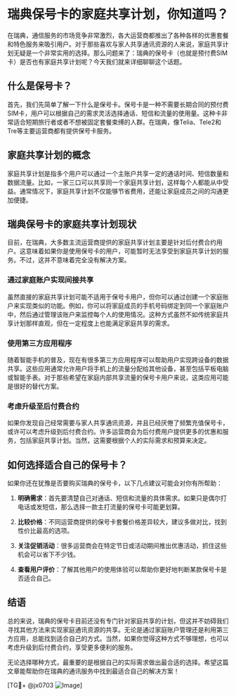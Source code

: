 # 瑞典保号卡的家庭共享计划，你知道吗？

在瑞典，通信服务的市场竞争非常激烈，各大运营商都推出了各种各样的优惠套餐和特色服务来吸引用户。对于那些喜欢与家人共享通讯资源的人来说，家庭共享计划无疑是一个非常实用的选择。那么问题来了：瑞典的保号卡（也就是预付费SIM卡）是否也有家庭共享计划呢？今天我们就来详细聊聊这个话题。

## 什么是保号卡？

首先，我们先简单了解一下什么是保号卡。保号卡是一种不需要长期合同的预付费SIM卡，用户可以根据自己的需求灵活选择通话、短信和流量的使用量。这种卡非常适合短期旅行者或者不想被固定套餐束缚的人群。在瑞典，像Telia、Tele2和Tre等主要运营商都有提供保号卡服务。

## 家庭共享计划的概念

家庭共享计划是指多个用户可以通过一个主账户共享一定的通话时间、短信数量和数据流量。比如，一家三口可以共享同一个家庭共享计划，这样每个人都能从中受益。通常情况下，家庭共享计划不仅能够节省费用，还能让家庭成员之间的沟通更加便捷。

## 瑞典保号卡的家庭共享计划现状

目前，在瑞典，大多数主流运营商提供的家庭共享计划主要是针对后付费合约用户。这意味着如果你是使用保号卡的用户，可能暂时无法享受到家庭共享计划的服务。不过，这并不意味着完全没有解决方案。

### 通过家庭账户实现间接共享

虽然直接的家庭共享计划可能不适用于保号卡用户，但你可以通过创建一个家庭账户来实现类似的功能。例如，你可以将家庭成员的手机号码绑定到同一个家庭账户中，然后通过管理该账户来监控每个人的使用情况。这种方式虽然不如传统家庭共享计划那样直观，但在一定程度上也能满足家庭共享的需求。

### 使用第三方应用程序

随着智能手机的普及，现在有很多第三方应用程序可以帮助用户实现跨设备的数据共享。这些应用通常允许用户将手机上的流量分配给其他设备，甚至包括平板电脑或智能手表。对于那些希望在家庭内部共享流量的保号卡用户来说，这类应用可能是很好的替代方案。

### 考虑升级至后付费合约

如果你发现自己经常需要与家人共享通讯资源，并且已经厌倦了频繁充值保号卡，或许可以考虑升级到后付费合约。许多运营商会为后付费用户提供更多的优惠和服务，包括家庭共享计划。当然，这需要根据个人的实际需求和预算来决定。

## 如何选择适合自己的保号卡？

如果你还在犹豫是否要购买瑞典的保号卡，以下几点建议可能会对你有所帮助：

1. **明确需求**：首先要清楚自己对通话、短信和流量的具体需求。如果只是偶尔打电话或发短信，那么选择一款主打流量的保号卡可能更划算。
   
2. **比较价格**：不同运营商提供的保号卡套餐价格差异较大，建议多做对比，找到性价比最高的选项。

3. **关注促销活动**：很多运营商会在特定节日或活动期间推出优惠活动，抓住这些机会可以省下不少钱。

4. **查看用户评价**：了解其他用户的使用体验可以帮助你更好地判断某款保号卡是否适合自己。

## 结语

总的来说，瑞典的保号卡目前还没有专门针对家庭共享的计划，但这并不妨碍我们寻找其他方法来实现家庭通讯资源的共享。无论是通过家庭账户管理还是利用第三方应用，总能找到适合自己的方式。当然，如果你觉得这种方式不够理想，也可以考虑升级到后付费合约，享受更多便利的服务。

无论选择哪种方式，最重要的是根据自己的实际需求做出最合适的选择。希望这篇文章能帮助你在瑞典的通讯服务中找到最适合自己的解决方案！

[TG💪+ @jx0703 ![Image](https://github.com/user-attachments/assets/dbca1d08-cadb-493c-b0ec-ad6f7a83f270)]